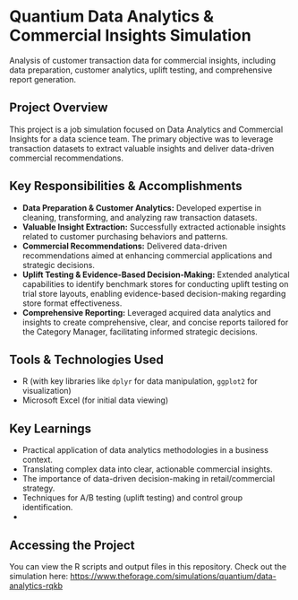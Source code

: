 # Quantium Data Analytics & Commercial Insights Simulation
Analysis of customer transaction data for commercial insights, including data preparation, customer analytics, uplift testing, and comprehensive report generation.
## Project Overview
This project is a job simulation focused on Data Analytics and Commercial Insights for a data science team. The primary objective was to leverage transaction datasets to extract valuable insights and deliver data-driven commercial recommendations.
## Key Responsibilities & Accomplishments
* **Data Preparation & Customer Analytics:** Developed expertise in cleaning, transforming, and analyzing raw transaction datasets.
* **Valuable Insight Extraction:** Successfully extracted actionable insights related to customer purchasing behaviors and patterns.
* **Commercial Recommendations:** Delivered data-driven recommendations aimed at enhancing commercial applications and strategic decisions.
* **Uplift Testing & Evidence-Based Decision-Making:** Extended analytical capabilities to identify benchmark stores for conducting uplift testing on trial store layouts, enabling evidence-based decision-making regarding store format effectiveness.
* **Comprehensive Reporting:** Leveraged acquired data analytics and insights to create comprehensive, clear, and concise reports tailored for the Category Manager, facilitating informed strategic decisions.

## Tools & Technologies Used
* R (with key libraries like `dplyr` for data manipulation, `ggplot2` for visualization)
* Microsoft Excel (for initial data viewing)

## Key Learnings
* Practical application of data analytics methodologies in a business context.
* Translating complex data into clear, actionable commercial insights.
* The importance of data-driven decision-making in retail/commercial strategy.
* Techniques for A/B testing (uplift testing) and control group identification.
* 
## Accessing the Project
You can view the R scripts and output files in this repository.
Check out the simulation here: https://www.theforage.com/simulations/quantium/data-analytics-rqkb
